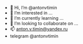 - 👋 Hi, I’m @antonvtimin
- 👀 I’m interested in ...
- 🌱 I’m currently learning ...
- 💞️ I’m looking to collaborate on ...
- 📫 anton.v.timin@yandex.ru
- telegram @antonvtimin

<!---
antonvtimin/antonvtimin is a ✨ special ✨ repository because its `README.md` (this file) appears on your GitHub profile.
You can click the Preview link to take a look at your changes.
--->
